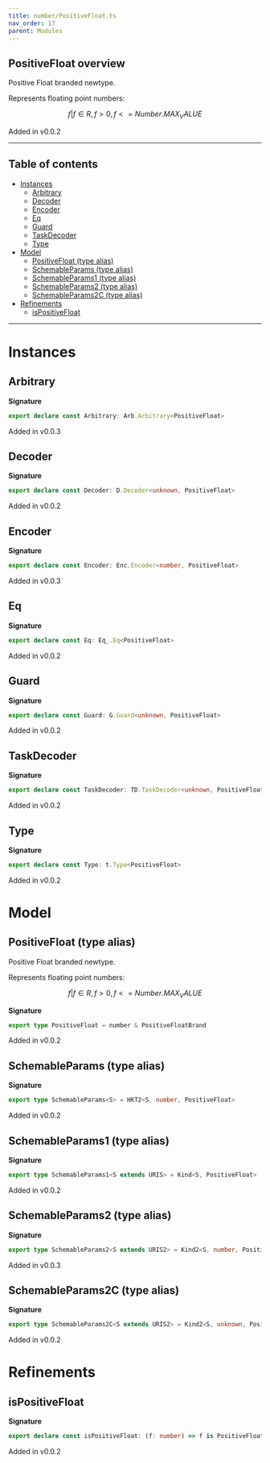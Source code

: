 ```yaml
---
title: number/PositiveFloat.ts
nav_order: 17
parent: Modules
---
```


## PositiveFloat overview

Positive Float branded newtype.

Represents floating point numbers:

```math
 { f | f ∈ R, f > 0, f <= Number.MAX_VALUE }
```

Added in v0.0.2

---

<h2 class="text-delta">Table of contents</h2>

- [Instances](#instances)
  - [Arbitrary](#arbitrary)
  - [Decoder](#decoder)
  - [Encoder](#encoder)
  - [Eq](#eq)
  - [Guard](#guard)
  - [TaskDecoder](#taskdecoder)
  - [Type](#type)
- [Model](#model)
  - [PositiveFloat (type alias)](#positivefloat-type-alias)
  - [SchemableParams (type alias)](#schemableparams-type-alias)
  - [SchemableParams1 (type alias)](#schemableparams1-type-alias)
  - [SchemableParams2 (type alias)](#schemableparams2-type-alias)
  - [SchemableParams2C (type alias)](#schemableparams2c-type-alias)
- [Refinements](#refinements)
  - [isPositiveFloat](#ispositivefloat)

---

# Instances

## Arbitrary

**Signature**

```ts
export declare const Arbitrary: Arb.Arbitrary<PositiveFloat>
```

Added in v0.0.3

## Decoder

**Signature**

```ts
export declare const Decoder: D.Decoder<unknown, PositiveFloat>
```

Added in v0.0.2

## Encoder

**Signature**

```ts
export declare const Encoder: Enc.Encoder<number, PositiveFloat>
```

Added in v0.0.3

## Eq

**Signature**

```ts
export declare const Eq: Eq_.Eq<PositiveFloat>
```

Added in v0.0.2

## Guard

**Signature**

```ts
export declare const Guard: G.Guard<unknown, PositiveFloat>
```

Added in v0.0.2

## TaskDecoder

**Signature**

```ts
export declare const TaskDecoder: TD.TaskDecoder<unknown, PositiveFloat>
```

Added in v0.0.2

## Type

**Signature**

```ts
export declare const Type: t.Type<PositiveFloat>
```

Added in v0.0.2

# Model

## PositiveFloat (type alias)

Positive Float branded newtype.

Represents floating point numbers:

```math
 { f | f ∈ R, f > 0, f <= Number.MAX_VALUE }
```

**Signature**

```ts
export type PositiveFloat = number & PositiveFloatBrand
```

Added in v0.0.2

## SchemableParams (type alias)

**Signature**

```ts
export type SchemableParams<S> = HKT2<S, number, PositiveFloat>
```

Added in v0.0.2

## SchemableParams1 (type alias)

**Signature**

```ts
export type SchemableParams1<S extends URIS> = Kind<S, PositiveFloat>
```

Added in v0.0.2

## SchemableParams2 (type alias)

**Signature**

```ts
export type SchemableParams2<S extends URIS2> = Kind2<S, number, PositiveFloat>
```

Added in v0.0.3

## SchemableParams2C (type alias)

**Signature**

```ts
export type SchemableParams2C<S extends URIS2> = Kind2<S, unknown, PositiveFloat>
```

Added in v0.0.2

# Refinements

## isPositiveFloat

**Signature**

```ts
export declare const isPositiveFloat: (f: number) => f is PositiveFloat
```

Added in v0.0.2
